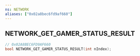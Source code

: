 ```yaml
---
ns: NETWORK
aliases: ["0x02a8bec6fd9af660"]
---
```

## NETWORK_GET_GAMER_STATUS_RESULT

```c
// 0x02A8BEC6FD9AF660
bool NETWORK_GET_GAMER_STATUS_RESULT(int nIndex);
```
